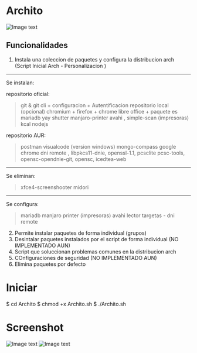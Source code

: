 # Archito
![Image text](img-readme/to/the/archito.png)

## Funcionalidades
1. Instala una coleccion de paquetes y configura  la distribucion arch (Script Inicial Arch - Personalizacion )

***
Se instalan:

repositorio oficial:

> git & git cli + configuracion + Autentificacion repositorio local (opcional)
> chromium + firefox + chrome
> libre office + paquete es
> mariadb
> yay 
> shutter
> manjaro-printer avahi , simple-scan  (impresoras)
> kcal
> nodejs

repositorio AUR:

> postman
> visualcode (version windows)
> mongo-compass
> google chrome
> dni remote ,  libpkcs11-dnie, openssl-1.1, pcsclite pcsc-tools, opensc-opendnie-git, opensc, icedtea-web
***
Se eliminan:
> xfce4-screenshooter
> midori
***
Se configura:
 > mariadb
 > manjaro printer (impresoras)
 > avahi
 > lector targetas - dni remote

2. Permite instalar paquetes de forma individual (grupos) 
3. Desintalar paquetes instalados por el script de forma individual (NO IMPLEMENTADO AUN)
4. Script que soluccionan problemas comunes en la distribucion arch
5. COnfiguraciones de seguridad (NO IMPLEMENTADO AUN)
6. Elimina paquetes por defecto 



# Iniciar
$ cd Archito
$ chmod +x Archito.sh
$ ./Archito.sh

# Screenshot
![Image text](/img-readme/to/the/menuEj1.png)
![Image text](/img-readme/to/the/menuEj2.png)
